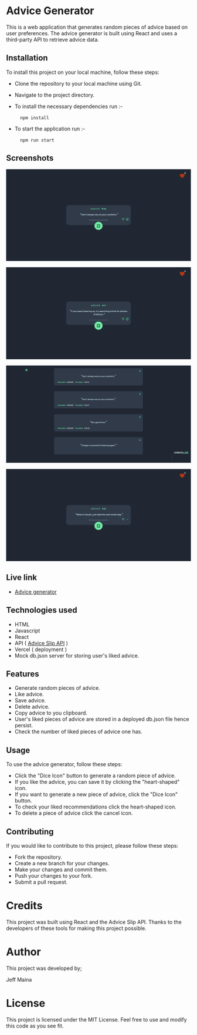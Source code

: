 # Advice Generator
This is a web application that generates random pieces of advice based on user preferences. The advice generator is built using React and uses a third-party API to retrieve advice data.

## Installation
To install this project on your local machine, follow these steps:
 
- Clone the repository to your local machine using Git.
- Navigate to the project directory.
- To install the necessary dependencies run :-

        npm install 
- To start the application run :-

        npm run start 

## Screenshots

<img style = 'margin-bottom:1em;' src="./screenshots/ss1.png"/>
<img style = 'margin-bottom:1em;' src="./screenshots/ss2.png"/>
<img style = 'margin-bottom:1em;' src="./screenshots/ss3.png"/>
<img src="./screenshots/ss4.png"/>

## Live link

- <a href="https://advice-generator-weld.vercel.app/">Advice generator</a>

## Technologies used

- HTML
- Javascript
- React
- API ( <a href="https://api.adviceslip.com/advice">Advice Slip API</a> )
- Vercel ( deployment )
- Mock db.json server for storing user's liked advice.


## Features

- Generate random pieces of advice.
- Like advice.
- Save advice.
- Delete advice.
- Copy advice to you clipboard.
- User's liked pieces of advice are stored in a deployed db.json file hence persist.
- Check the number of liked pieces of advice one has.

## Usage
To use the advice generator, follow these steps:

- Click the "Dice Icon" button to generate a random piece of advice.
- If you like the advice, you can save it by clicking the "heart-shaped" icon.
- If you want to generate a new piece of advice, click the "Dice Icon" button.
- To check your liked recommendations click the heart-shaped icon.
- To delete a piece of advice click the cancel icon.

## Contributing
If you would like to contribute to this project, please follow these steps:

- Fork the repository.
- Create a new branch for your changes.
- Make your changes and commit them.
- Push your changes to your fork.
- Submit a pull request.

# Credits
This project was built using React and the Advice Slip API. Thanks to the developers of these tools for making this project possible.

# Author
 This project was developed by;

 Jeff Maina

# License
This project is licensed under the MIT License. Feel free to use and modify this code as you see fit.
